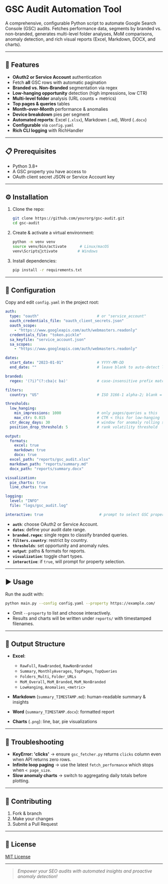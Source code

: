 # GSC Audit Automation Tool

A comprehensive, configurable Python script to automate Google Search Console (GSC) audits. Fetches performance data, segments by branded vs. non-branded, generates multi-level folder analyses, MoM comparisons, anomaly detection, and rich visual reports (Excel, Markdown, DOCX, and charts).

---

## 🚀 Features

- **OAuth2 or Service Account** authentication  
- Fetch **all** GSC rows with automatic pagination  
- **Branded vs. Non-Branded** segmentation via regex  
- **Low-hanging opportunity** detection (high impressions, low CTR)  
- **Multi-level folder** analysis (URL counts + metrics)  
- **Top pages & queries** tables  
- **Month-over-Month** performance & anomalies  
- **Device breakdown** pies per segment  
- **Automated reports**: Excel (`.xlsx`), Markdown (`.md`), Word (`.docx`)  
- **Configurable** via `config.yaml`  
- **Rich CLI logging** with RichHandler  

---

## 📋 Prerequisites

- Python 3.8+  
- A GSC property you have access to  
- OAuth client secret JSON or Service Account key  

---

## ⚙️ Installation

1. Clone the repo:
   ```bash
   git clone https://github.com/yourorg/gsc-audit.git
   cd gsc-audit
   ```
2. Create & activate a virtual environment:
   ```bash
   python -m venv venv
   source venv/bin/activate      # Linux/macOS
   venv\Scriptsctivate         # Windows
   ```
3. Install dependencies:
   ```bash
   pip install -r requirements.txt
   ```

---

## 🔧 Configuration

Copy and edit `config.yaml` in the project root:

```yaml
auth:
  type: "oauth"                          # or "service_account"
  oauth_credentials_file: "oauth_client_secrets.json"
  oauth_scope:
    - "https://www.googleapis.com/auth/webmasters.readonly"
  credentials_file: "token.pickle"
  sa_keyfile: "service_account.json"
  sa_scopes:
    - "https://www.googleapis.com/auth/webmasters.readonly"

dates:
  start_date: "2023-01-01"               # YYYY-MM-DD
  end_date: ""                           # leave blank to auto-detect last available

branded:
  regex: '(?i)^(?:cba|c ba)'             # case-insensitive prefix match for branded queries

filters:
  country: "US"                          # ISO 3166-1 alpha-2; blank = all

thresholds:
  low_hanging:
    min_impressions: 1000                # only pages/queries ≥ this
    max_ctr: 0.015                       # CTR < this for low-hanging
  ctr_decay_days: 30                     # window for anomaly rolling stats
  position_drop_threshold: 5             # rank volatility threshold

output:
  formats:
    excel: true
    markdown: true
    docx: true
  excel_path: "reports/gsc_audit.xlsx"
  markdown_path: "reports/summary.md"
  docx_path: "reports/summary.docx"

visualization:
  pie_charts: true
  line_charts: true

logging:
  level: "INFO"
  file: "logs/gsc_audit.log"

interactive: true                         # prompt to select GSC property
```

- **`auth`**: choose OAuth2 or Service Account.  
- **`dates`**: define your audit date range.  
- **`branded.regex`**: single regex to classify branded queries.  
- **`filters.country`**: restrict by country.  
- **`thresholds`**: set opportunity and anomaly rules.  
- **`output`**: paths & formats for reports.  
- **`visualization`**: toggle chart types.  
- **`interactive`**: if `true`, will prompt for property selection.

---

## ▶️ Usage

Run the audit with:

```bash
python main.py --config config.yaml --property https://example.com/
```

- Omit `--property` to list and choose interactively.  
- Results and charts will be written under `reports/` with timestamped filenames.

---

## 📂 Output Structure

- **Excel**:  
  - `RawFull`, `RawBranded`, `RawNonBranded`  
  - `Summary`, `MonthlyAverages`, `TopPages`, `TopQueries`  
  - `Folders_Multi`, `Folder_URLs`  
  - `MoM_Overall`, `MoM_Branded`, `MoM_NonBranded`  
  - `LowHanging`, `Anomalies_<metric>`

- **Markdown** (`summary_TIMESTAMP.md`): human-readable summary & insights  
- **Word** (`summary_TIMESTAMP.docx`): formatted report  
- **Charts** (`.png`): line, bar, pie visualizations

---

## 🚧 Troubleshooting

- **KeyError: 'clicks'** → ensure `gsc_fetcher.py` returns `clicks` column even when API returns zero rows.  
- **Infinite loop paging** → use the latest `fetch_performance` which stops when `< page_size`.  
- **Slow anomaly charts** → switch to aggregating daily totals before plotting.

---

## 🤝 Contributing

1. Fork & branch  
2. Make your changes  
3. Submit a Pull Request  

---

## 📄 License

[MIT License](LICENSE)

---

> _Empower your SEO audits with automated insights and proactive anomaly detection!_
